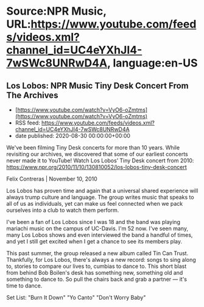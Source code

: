 # Source:NPR Music, URL:https://www.youtube.com/feeds/videos.xml?channel_id=UC4eYXhJI4-7wSWc8UNRwD4A, language:en-US

## Los Lobos: NPR Music Tiny Desk Concert From The Archives
 - [https://www.youtube.com/watch?v=VyO6-oZmtms](https://www.youtube.com/watch?v=VyO6-oZmtms)
 - RSS feed: https://www.youtube.com/feeds/videos.xml?channel_id=UC4eYXhJI4-7wSWc8UNRwD4A
 - date published: 2020-08-30 00:00:00+00:00

We've been filming Tiny Desk concerts for more than 10 years. While revisiting our archives, we discovered that some of our earliest concerts never made it to YouTube! 
Watch Los Lobos’ Tiny Desk concert from 2010: https://www.npr.org/2010/11/10/130810052/los-lobos-tiny-desk-concert

Felix Contreras | November 10, 2010

Los Lobos has proven time and again that a universal shared experience will always trump culture and language. The group writes music that speaks to all of us as individuals, yet can make us feel connected when we pack ourselves into a club to watch them perform.

I've been a fan of Los Lobos since I was 18 and the band was playing mariachi music on the campus of UC-Davis. I'm 52 now. I've seen many, many Los Lobos shows and even interviewed the band a handful of times, and yet I still get excited when I get a chance to see its members play.

This past summer, the group released a new album called Tin Can Trust. Thankfully, for Los Lobos, there's always a new record: songs to sing along to, stories to compare our lives to, cumbias to dance to. This short blast from behind Bob Boilen's desk has something new, something old and something to dance to. So pull the chairs back and grab a partner — it's time to dance.

Set List:
"Burn It Down"
"Yo Canto"
"Don't Worry Baby"

